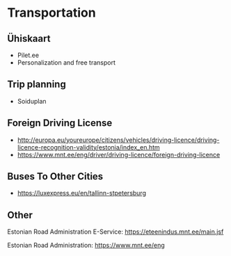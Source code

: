 # Transportation

## Ühiskaart
- Pilet.ee
- Personalization and free transport

## Trip planning
- Soiduplan

## Foreign Driving License
- http://europa.eu/youreurope/citizens/vehicles/driving-licence/driving-licence-recognition-validity/estonia/index_en.htm
- https://www.mnt.ee/eng/driver/driving-licence/foreign-driving-licence

## Buses To Other Cities
- https://luxexpress.eu/en/tallinn-stpetersburg

## Other

Estonian Road Administration E-Service: 
https://eteenindus.mnt.ee/main.jsf

Estonian Road Administration:
https://www.mnt.ee/eng
